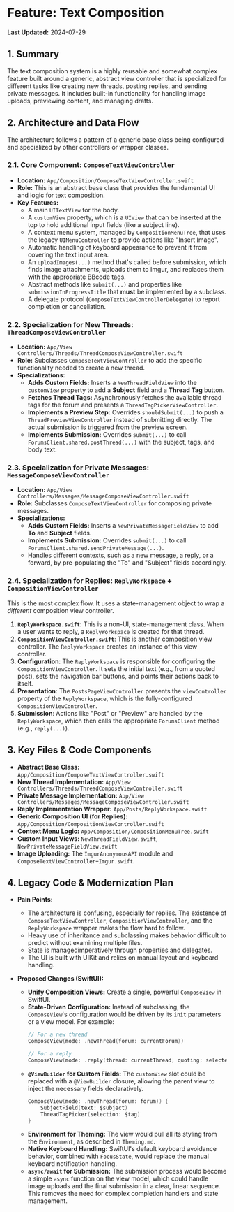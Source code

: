 # Feature: Text Composition

**Last Updated:** 2024-07-29

## 1. Summary

The text composition system is a highly reusable and somewhat complex feature built around a generic, abstract view controller that is specialized for different tasks like creating new threads, posting replies, and sending private messages. It includes built-in functionality for handling image uploads, previewing content, and managing drafts.

## 2. Architecture and Data Flow

The architecture follows a pattern of a generic base class being configured and specialized by other controllers or wrapper classes.

### 2.1. Core Component: `ComposeTextViewController`

-   **Location:** `App/Composition/ComposeTextViewController.swift`
-   **Role:** This is an abstract base class that provides the fundamental UI and logic for text composition.
-   **Key Features:**
    -   A main `UITextView` for the body.
    -   A `customView` property, which is a `UIView` that can be inserted at the top to hold additional input fields (like a subject line).
    -   A context menu system, managed by `CompositionMenuTree`, that uses the legacy `UIMenuController` to provide actions like "Insert Image".
    -   Automatic handling of keyboard appearance to prevent it from covering the text input area.
    -   An `uploadImages(...)` method that's called before submission, which finds image attachments, uploads them to Imgur, and replaces them with the appropriate BBcode tags.
    -   Abstract methods like `submit(...)` and properties like `submissionInProgressTitle` that **must** be implemented by a subclass.
    -   A delegate protocol (`ComposeTextViewControllerDelegate`) to report completion or cancellation.

### 2.2. Specialization for New Threads: `ThreadComposeViewController`

-   **Location:** `App/View Controllers/Threads/ThreadComposeViewController.swift`
-   **Role:** Subclasses `ComposeTextViewController` to add the specific functionality needed to create a new thread.
-   **Specializations:**
    -   **Adds Custom Fields:** Inserts a `NewThreadFieldView` into the `customView` property to add a **Subject** field and a **Thread Tag** button.
    -   **Fetches Thread Tags:** Asynchronously fetches the available thread tags for the forum and presents a `ThreadTagPickerViewController`.
    -   **Implements a Preview Step:** Overrides `shouldSubmit(...)` to push a `ThreadPreviewViewController` instead of submitting directly. The actual submission is triggered from the preview screen.
    -   **Implements Submission:** Overrides `submit(...)` to call `ForumsClient.shared.postThread(...)` with the subject, tags, and body text.

### 2.3. Specialization for Private Messages: `MessageComposeViewController`

-   **Location:** `App/View Controllers/Messages/MessageComposeViewController.swift`
-   **Role:** Subclasses `ComposeTextViewController` for composing private messages.
-   **Specializations:**
    -   **Adds Custom Fields:** Inserts a `NewPrivateMessageFieldView` to add **To** and **Subject** fields.
    -   **Implements Submission:** Overrides `submit(...)` to call `ForumsClient.shared.sendPrivateMessage(...)`.
    -   Handles different contexts, such as a new message, a reply, or a forward, by pre-populating the "To" and "Subject" fields accordingly.

### 2.4. Specialization for Replies: `ReplyWorkspace` + `CompositionViewController`

This is the most complex flow. It uses a state-management object to wrap a *different* composition view controller.

1.  **`ReplyWorkspace.swift`**: This is a non-UI, state-management class. When a user wants to reply, a `ReplyWorkspace` is created for that thread.
2.  **`CompositionViewController.swift`**: This is another composition view controller. The `ReplyWorkspace` creates an instance of this view controller.
3.  **Configuration**: The `ReplyWorkspace` is responsible for configuring the `CompositionViewController`. It sets the initial text (e.g., from a quoted post), sets the navigation bar buttons, and points their actions back to itself.
4.  **Presentation**: The `PostsPageViewController` presents the `viewController` property of the `ReplyWorkspace`, which is the fully-configured `CompositionViewController`.
5.  **Submission**: Actions like "Post" or "Preview" are handled by the `ReplyWorkspace`, which then calls the appropriate `ForumsClient` method (e.g., `reply(...)`).

## 3. Key Files & Code Components

-   **Abstract Base Class:** `App/Composition/ComposeTextViewController.swift`
-   **New Thread Implementation:** `App/View Controllers/Threads/ThreadComposeViewController.swift`
-   **Private Message Implementation:** `App/View Controllers/Messages/MessageComposeViewController.swift`
-   **Reply Implementation Wrapper:** `App/Posts/ReplyWorkspace.swift`
-   **Generic Composition UI (for Replies):** `App/Composition/CompositionViewController.swift`
-   **Context Menu Logic:** `App/Composition/CompositionMenuTree.swift`
-   **Custom Input Views:** `NewThreadFieldView.swift`, `NewPrivateMessageFieldView.swift`
-   **Image Uploading:** The `ImgurAnonymousAPI` module and `ComposeTextViewController+Imgur.swift`.

## 4. Legacy Code & Modernization Plan

-   **Pain Points:**
    -   The architecture is confusing, especially for replies. The existence of `ComposeTextViewController`, `CompositionViewController`, and the `ReplyWorkspace` wrapper makes the flow hard to follow.
    -   Heavy use of inheritance and subclassing makes behavior difficult to predict without examining multiple files.
    -   State is managedimperatively through properties and delegates.
    -   The UI is built with UIKit and relies on manual layout and keyboard handling.

-   **Proposed Changes (SwiftUI):**
    -   **Unify Composition Views:** Create a single, powerful `ComposeView` in SwiftUI.
    -   **State-Driven Configuration:** Instead of subclassing, the `ComposeView`'s configuration would be driven by its `init` parameters or a view model. For example:
        ```swift
        // For a new thread
        ComposeView(mode: .newThread(forum: currentForum))

        // For a reply
        ComposeView(mode: .reply(thread: currentThread, quoting: selectedPost))
        ```
    -   **`@ViewBuilder` for Custom Fields:** The `customView` slot could be replaced with a `@ViewBuilder` closure, allowing the parent view to inject the necessary fields declaratively.
        ```swift
        ComposeView(mode: .newThread(forum: forum)) {
            SubjectField(text: $subject)
            ThreadTagPicker(selection: $tag)
        }
        ```
    -   **Environment for Theming:** The view would pull all its styling from the `Environment`, as described in `Theming.md`.
    -   **Native Keyboard Handling:** SwiftUI's default keyboard avoidance behavior, combined with `FocusState`, would replace the manual keyboard notification handling.
    -   **`async/await` for Submission:** The submission process would become a simple `async` function on the view model, which could handle image uploads and the final submission in a clear, linear sequence. This removes the need for complex completion handlers and state management. 